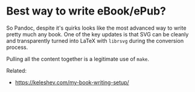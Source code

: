 # Best way to write eBook/ePub?

So Pandoc, despite it's quirks looks like the most advanced way to write pretty much any book. One of the key updates is that SVG can be cleanly and transparently turned into LaTeX with `librsvg` during the conversion process.

Pulling all the content together is a legitimate use of `make`.

Related:

* <https://keleshev.com/my-book-writing-setup/>
